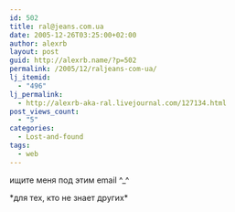 ```yaml
---
id: 502
title: ral@jeans.com.ua
date: 2005-12-26T03:25:00+02:00
author: alexrb
layout: post
guid: http://alexrb.name/?p=502
permalink: /2005/12/raljeans-com-ua/
lj_itemid:
  - "496"
lj_permalink:
  - http://alexrb-aka-ral.livejournal.com/127134.html
post_views_count:
  - "5"
categories:
  - Lost-and-found
tags:
  - web
---
```

ищите меня под этим email ^_^

\*для тех, кто не знает других\*